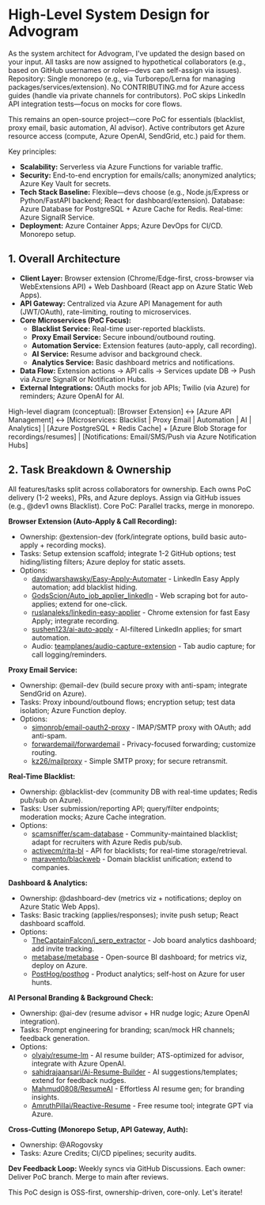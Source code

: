 # High-Level System Design for Advogram

As the system architect for Advogram, I've updated the design based on your input. All tasks are now assigned to hypothetical collaborators (e.g., based on GitHub usernames or roles—devs can self-assign via issues). Repository: Single monorepo (e.g., via Turborepo/Lerna for managing packages/services/extension). No CONTRIBUTING.md for Azure access guides (handle via private channels for contributors). PoC skips LinkedIn API integration tests—focus on mocks for core flows.

This remains an open-source project—core PoC for essentials (blacklist, proxy email, basic automation, AI advisor). Active contributors get Azure resource access (compute, Azure OpenAI, SendGrid, etc.) paid for them.

Key principles:
- **Scalability:** Serverless via Azure Functions for variable traffic.
- **Security:** End-to-end encryption for emails/calls; anonymized analytics; Azure Key Vault for secrets.
- **Tech Stack Baseline:** Flexible—devs choose (e.g., Node.js/Express or Python/FastAPI backend; React for dashboard/extension). Database: Azure Database for PostgreSQL + Azure Cache for Redis. Real-time: Azure SignalR Service.
- **Deployment:** Azure Container Apps; Azure DevOps for CI/CD. Monorepo setup.

## 1. Overall Architecture
- **Client Layer:** Browser extension (Chrome/Edge-first, cross-browser via WebExtensions API) + Web Dashboard (React app on Azure Static Web Apps).
- **API Gateway:** Centralized via Azure API Management for auth (JWT/OAuth), rate-limiting, routing to microservices.
- **Core Microservices (PoC Focus):**
  - **Blacklist Service:** Real-time user-reported blacklists.
  - **Proxy Email Service:** Secure inbound/outbound routing.
  - **Automation Service:** Extension features (auto-apply, call recording).
  - **AI Service:** Resume advisor and background check.
  - **Analytics Service:** Basic dashboard metrics and notifications.
- **Data Flow:** Extension actions → API calls → Services update DB → Push via Azure SignalR or Notification Hubs.
- **External Integrations:** OAuth mocks for job APIs; Twilio (via Azure) for reminders; Azure OpenAI for AI.

High-level diagram (conceptual):
[Browser Extension] <-> [Azure API Management] <-> [Microservices: Blacklist | Proxy Email | Automation | AI | Analytics]
                          |
                     [Azure PostgreSQL + Redis Cache] + [Azure Blob Storage for recordings/resumes]
                          |
                     [Notifications: Email/SMS/Push via Azure Notification Hubs]

## 2. Task Breakdown & Ownership
All features/tasks split across collaborators for ownership. Each owns PoC delivery (1-2 weeks), PRs, and Azure deploys. Assign via GitHub issues (e.g., @dev1 owns Blacklist). Core PoC: Parallel tracks, merge in monorepo.

**Browser Extension (Auto-Apply & Call Recording):**
- Ownership: @extension-dev (fork/integrate options, build basic auto-apply + recording mocks).
- Tasks: Setup extension scaffold; integrate 1-2 GitHub options; test hiding/listing filters; Azure deploy for static assets.
- Options:
  - [davidwarshawsky/Easy-Apply-Automater](https://github.com/davidwarshawsky/Easy-Apply-Automater) - LinkedIn Easy Apply automation; add blacklist hiding.
  - [GodsScion/Auto_job_applier_linkedIn](https://github.com/GodsScion/Auto_job_applier_linkedIn) - Web scraping bot for auto-applies; extend for one-click.
  - [ruslanaleks/linkedin-easy-applier](https://github.com/ruslanaleks/linkedin-easy-applier) - Chrome extension for fast Easy Apply; integrate recording.
  - [sushen123/ai-auto-apply](https://github.com/sushen123/ai-auto-apply) - AI-filtered LinkedIn applies; for smart automation.
  - Audio: [teamplanes/audio-capture-extension](https://github.com/teamplanes/audio-capture-extension) - Tab audio capture; for call logging/reminders.

**Proxy Email Service:**
- Ownership: @email-dev (build secure proxy with anti-spam; integrate SendGrid on Azure).
- Tasks: Proxy inbound/outbound flows; encryption setup; test data isolation; Azure Function deploy.
- Options:
  - [simonrob/email-oauth2-proxy](https://github.com/simonrob/email-oauth2-proxy) - IMAP/SMTP proxy with OAuth; add anti-spam.
  - [forwardemail/forwardemail](https://github.com/forwardemail) - Privacy-focused forwarding; customize routing.
  - [kz26/mailproxy](https://github.com/kz26/mailproxy) - Simple SMTP proxy; for secure retransmit.

**Real-Time Blacklist:**
- Ownership: @blacklist-dev (community DB with real-time updates; Redis pub/sub on Azure).
- Tasks: User submission/reporting API; query/filter endpoints; moderation mocks; Azure Cache integration.
- Options:
  - [scamsniffer/scam-database](https://github.com/scamsniffer/scam-database) - Community-maintained blacklist; adapt for recruiters with Azure Redis pub/sub.
  - [activecm/rita-bl](https://github.com/activecm/rita-bl) - API for blacklists; for real-time storage/retrieval.
  - [maravento/blackweb](https://github.com/maravento/blackweb) - Domain blacklist unification; extend to companies.

**Dashboard & Analytics:**
- Ownership: @dashboard-dev (metrics viz + notifications; deploy on Azure Static Web Apps).
- Tasks: Basic tracking (applies/responses); invite push setup; React dashboard scaffold.
- Options:
  - [TheCaptainFalcon/j_serp_extractor](https://github.com/TheCaptainFalcon/j_serp_extractor) - Job board analytics dashboard; add invite tracking.
  - [metabase/metabase](https://github.com/metabase/metabase) - Open-source BI dashboard; for metrics viz, deploy on Azure.
  - [PostHog/posthog](https://github.com/PostHog/posthog) - Product analytics; self-host on Azure for user hunts.

**AI Personal Branding & Background Check:**
- Ownership: @ai-dev (resume advisor + HR nudge logic; Azure OpenAI integration).
- Tasks: Prompt engineering for branding; scan/mock HR channels; feedback generation.
- Options:
  - [olyaiy/resume-lm](https://github.com/olyaiy/resume-lm) - AI resume builder; ATS-optimized for advisor, integrate with Azure OpenAI.
  - [sahidrajaansari/Ai-Resume-Builder](https://github.com/sahidrajaansari/Ai-Resume-Builder) - AI suggestions/templates; extend for feedback nudges.
  - [Mahmud0808/ResumeAI](https://github.com/Mahmud0808/ResumeAI) - Effortless AI resume gen; for branding insights.
  - [AmruthPillai/Reactive-Resume](https://github.com/AmruthPillai/Reactive-Resume) - Free resume tool; integrate GPT via Azure.

**Cross-Cutting (Monorepo Setup, API Gateway, Auth):**
- Ownership: @ARogovsky
- Tasks: Azure Credits; CI/CD pipelines; security audits.

**Dev Feedback Loop:** Weekly syncs via GitHub Discussions. Each owner: Deliver PoC branch. Merge to main after reviews.

This PoC design is OSS-first, ownership-driven, core-only. Let's iterate!

